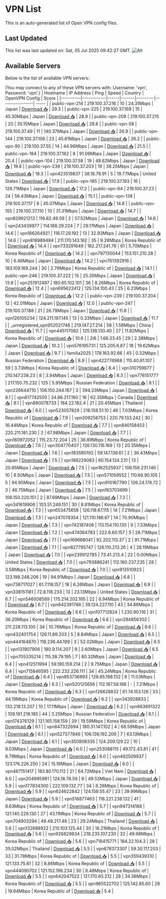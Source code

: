 # VPN List

This is an auto-generated list of Open VPN config files.

## Last Updated

This list was last updated on: Sat, 05 Jul 2025 09:42:27 GMT.
![Alt](https://repobeats.axiom.co/api/embed/186b98318ef1479477931607c1ad7d823f12451f.svg "Repobeats analytics image")

## Available Servers

Below is the list of available VPN servers:

(You may connect to any of these VPN servers with: Username: 'vpn', Password: 'vpn'.)
| Hostname | IP Address | Ping | Speed | Country | OpenVPN Config | Score |
|----------|------------|------|-------|---------|----------------| ----- |
| public-vpn-214 | 219.100.37.216 | 10 | 24.31Mbps | Japan | [Download 📥](./configs/server_0_JP.ovpn) | 29.3 |
| public-vpn-225 | 219.100.37.169 | 15 | 45.30Mbps | Japan | [Download 📥](./configs/server_1_JP.ovpn) | 28.9 |
| public-vpn-209 | 219.100.37.215 | 20 | 35.15Mbps | Japan | [Download 📥](./configs/server_2_JP.ovpn) | 28.8 |
| public-vpn-58 | 219.100.37.49 | 11 | 140.37Mbps | Japan | [Download 📥](./configs/server_3_JP.ovpn) | 26.9 |
| public-vpn-144 | 219.100.37.106 | 23 | 45.61Mbps | Japan | [Download 📥](./configs/server_4_JP.ovpn) | 26.2 |
| public-vpn-90 | 219.100.37.55 | 14 | 44.96Mbps | Japan | [Download 📥](./configs/server_5_JP.ovpn) | 21.5 |
| public-vpn-184 | 219.100.37.162 | 8 | 91.06Mbps | Japan | [Download 📥](./configs/server_6_JP.ovpn) | 20.4 |
| public-vpn-104 | 219.100.37.58 | 19 | 48.62Mbps | Japan | [Download 📥](./configs/server_7_JP.ovpn) | 19.8 |
| public-vpn-236 | 219.100.37.203 | 19 | 38.25Mbps | Japan | [Download 📥](./configs/server_8_JP.ovpn) | 19.3 |
| vpn423519837 | 38.18.78.91 | 5 | 19.77Mbps | United States | [Download 📥](./configs/server_9_US.ovpn) | 17.9 |
| public-vpn-185 | 219.100.37.193 | 16 | 126.71Mbps | Japan | [Download 📥](./configs/server_10_JP.ovpn) | 17.2 |
| public-vpn-64 | 219.100.37.23 | 24 | 56.43Mbps | Japan | [Download 📥](./configs/server_11_JP.ovpn) | 15.1 |
| public-vpn-138 | 219.100.37.117 | 9 | 45.07Mbps | Japan | [Download 📥](./configs/server_12_JP.ovpn) | 14.8 |
| public-vpn-155 | 219.100.37.110 | 10 | 31.31Mbps | Japan | [Download 📥](./configs/server_13_JP.ovpn) | 14.7 |
| vpn829921213 | 116.82.49.59 | 2 | 57.52Mbps | Japan | [Download 📥](./configs/server_14_JP.ovpn) | 14.6 |
| vpn243439977 | 114.188.29.224 | 7 | 29.17Mbps | Japan | [Download 📥](./configs/server_15_JP.ovpn) | 14.6 |
| vpn186264921 | 118.17.29.192 | 13 | 32.93Mbps | Japan | [Download 📥](./configs/server_16_JP.ovpn) | 14.6 |
| vpn818989484 | 211.170.143.162 | 35 | 9.28Mbps | Korea Republic of | [Download 📥](./configs/server_17_KR.ovpn) | 14.4 |
| vpn733291649 | 182.217.241.76 | 61 | 5.70Mbps | Korea Republic of | [Download 📥](./configs/server_18_KR.ovpn) | 14.2 |
| vpn797130044 | 153.151.210.28 | 10 | 6.46Mbps | Japan | [Download 📥](./configs/server_19_JP.ovpn) | 14.2 |
| vpn761392916 | 183.109.169.244 | 30 | 2.79Mbps | Korea Republic of | [Download 📥](./configs/server_20_KR.ovpn) | 14.1 |
| public-vpn-246 | 219.100.37.222 | 15 | 25.35Mbps | Japan | [Download 📥](./configs/server_21_JP.ovpn) | 13.8 |
| vpn251912497 | 180.65.102.101 | 36 | 8.26Mbps | Korea Republic of | [Download 📥](./configs/server_22_KR.ovpn) | 12.4 |
| vpn695622412 | 125.134.100.43 | 25 | 6.23Mbps | Korea Republic of | [Download 📥](./configs/server_23_KR.ovpn) | 12.2 |
| public-vpn-239 | 219.100.37.204 | 12 | 42.01Mbps | Japan | [Download 📥](./configs/server_24_JP.ovpn) | 12.0 |
| public-vpn-247 | 219.100.37.188 | 21 | 26.79Mbps | Japan | [Download 📥](./configs/server_25_JP.ovpn) | 11.8 |
| vpn126105234 | 124.211.197.145 | 13 | 0.33Mbps | Japan | [Download 📥](./configs/server_26_JP.ovpn) | 11.7 |
| _unregistered_vpn952021746 | 219.147.27.214 | 58 | 1.58Mbps | China | [Download 📥](./configs/server_27_CN.ovpn) | 11.7 |
| vpn445117082 | 125.138.130.40 | 27 | 11.62Mbps | Korea Republic of | [Download 📥](./configs/server_28_KR.ovpn) | 10.6 |
| 2i6 | 1.66.33.45 | 29 | 2.38Mbps | Japan | [Download 📥](./configs/server_29_JP.ovpn) | 10.2 |
| vpn576195731 | 125.205.6.87 | 18 | 19.62Mbps | Japan | [Download 📥](./configs/server_30_JP.ovpn) | 9.7 |
| familia2025 | 178.163.92.66 | 45 | 0.32Mbps | Russian Federation | [Download 📥](./configs/server_31_RU.ovpn) | 8.9 |
| vpn422774968 | 115.40.81.107 | 59 | 3.73Mbps | Korea Republic of | [Download 📥](./configs/server_32_KR.ovpn) | 8.4 |
| vpn310759877 | 210.147.238.23 | 8 | 3.94Mbps | Japan | [Download 📥](./configs/server_33_JP.ovpn) | 8.3 |
| vpn776151777 | 217.150.75.232 | 125 | 5.95Mbps | Russian Federation | [Download 📥](./configs/server_34_RU.ovpn) | 8.1 |
| vpn226644710 | 106.150.244.167 | 3 | 394.33Mbps | Japan | [Download 📥](./configs/server_35_JP.ovpn) | 8.1 |
| vpn617742500 | 24.86.217.160 | 16 | 62.35Mbps | Canada | [Download 📥](./configs/server_36_CA.ovpn) | 8.1 |
| vpn890078733 | 184.22.182.4 | 21 | 20.45Mbps | Thailand | [Download 📥](./configs/server_37_TH.ovpn) | 8.0 |
| vpn523057829 | 218.158.51.10 | 46 | 7.03Mbps | Korea Republic of | [Download 📥](./configs/server_38_KR.ovpn) | 7.9 |
| vpn309258753 | 220.79.133.242 | 30 | 16.44Mbps | Korea Republic of | [Download 📥](./configs/server_39_KR.ovpn) | 7.7 |
| vpn840158453 | 220.211.181.230 | 2 | 67.98Mbps | Japan | [Download 📥](./configs/server_40_JP.ovpn) | 7.7 |
| vpn160972052 | 115.23.72.204 | 25 | 36.89Mbps | Korea Republic of | [Download 📥](./configs/server_41_KR.ovpn) | 7.6 |
| vpn304770407 | 126.130.116.169 | 13 | 20.35Mbps | Japan | [Download 📥](./configs/server_42_JP.ovpn) | 7.6 |
| vpn183580192 | 59.147.136.61 | 2 | 36.43Mbps | Japan | [Download 📥](./configs/server_43_JP.ovpn) | 7.5 |
| vpn188229083 | 60.154.124.231 | 13 | 20.85Mbps | Japan | [Download 📥](./configs/server_44_JP.ovpn) | 7.5 |
| vpn162525937 | 106.159.231.146 | 10 | 8.50Mbps | Japan | [Download 📥](./configs/server_45_JP.ovpn) | 7.5 |
| vpn571059552 | 110.66.90.105 | 5 | 94.95Mbps | Japan | [Download 📥](./configs/server_46_JP.ovpn) | 7.5 |
| vpn910167790 | 126.24.178.72 | 3 | 48.75Mbps | Japan | [Download 📥](./configs/server_47_JP.ovpn) | 7.5 |
| vpn163703699 | 106.150.220.151 | 2 | 87.69Mbps | Japan | [Download 📥](./configs/server_48_JP.ovpn) | 7.3 |
| vpn341619906 | 103.51.249.151 | 30 | 8.81Mbps | Korea Republic of | [Download 📥](./configs/server_49_KR.ovpn) | 7.3 |
| vpn653475658 | 126.118.67.115 | 14 | 7.21Mbps | Japan | [Download 📥](./configs/server_50_JP.ovpn) | 7.3 |
| vpn247078354 | 121.110.186.67 | 14 | 70.90Mbps | Japan | [Download 📥](./configs/server_51_JP.ovpn) | 7.3 |
| vpn742187406 | 113.154.110.135 | 9 | 7.33Mbps | Japan | [Download 📥](./configs/server_52_JP.ovpn) | 7.2 |
| vpn474064783 | 222.6.60.157 | 5 | 26.71Mbps | Japan | [Download 📥](./configs/server_53_JP.ovpn) | 7.1 |
| vpn169688041 | 92.202.113.37 | 2 | 91.71Mbps | Japan | [Download 📥](./configs/server_54_JP.ovpn) | 7.1 |
| vpn827795747 | 126.110.213.26 | 4 | 28.19Mbps | Japan | [Download 📥](./configs/server_55_JP.ovpn) | 7.0 |
| vpn239912785 | 73.41.213.4 | 22 | 0.00Mbps | United States | [Download 📥](./configs/server_56_US.ovpn) | 7.0 |
| vpn793886241 | 112.160.237.235 | 28 | 3.58Mbps | Korea Republic of | [Download 📥](./configs/server_57_KR.ovpn) | 7.0 |
| vpn913510923 | 123.198.248.206 | 19 | 94.91Mbps | Japan | [Download 📥](./configs/server_58_JP.ovpn) | 6.8 |
| vpn738717027 | 61.7.116.157 | 18 | 6.26Mbps | Japan | [Download 📥](./configs/server_59_JP.ovpn) | 6.8 |
| vpn338151181 | 72.8.118.233 | 13 | 23.13Mbps | United States | [Download 📥](./configs/server_60_US.ovpn) | 6.7 |
| vpn546008589 | 175.214.202.185 | 22 | 8.94Mbps | Korea Republic of | [Download 📥](./configs/server_61_KR.ovpn) | 6.7 |
| vpn642391786 | 39.124.227.110 | 43 | 34.86Mbps | Korea Republic of | [Download 📥](./configs/server_62_KR.ovpn) | 6.6 |
| vpn107712824 | 1.230.90.116 | 31 | 36.20Mbps | Korea Republic of | [Download 📥](./configs/server_63_KR.ovpn) | 6.6 |
| vpn294856302 | 211.228.113.100 | 34 | 10.76Mbps | Korea Republic of | [Download 📥](./configs/server_64_KR.ovpn) | 6.6 |
| vpn432401754 | 126.11.89.203 | 5 | 8.84Mbps | Japan | [Download 📥](./configs/server_65_JP.ovpn) | 6.5 |
| vpn444164870 | 118.236.44.199 | 3 | 52.02Mbps | Japan | [Download 📥](./configs/server_66_JP.ovpn) | 6.5 |
| vpn131907906 | 180.9.114.207 | 9 | 2.60Mbps | Japan | [Download 📥](./configs/server_67_JP.ovpn) | 6.5 |
| vpn705335214 | 115.38.79.195 | 7 | 80.32Mbps | Japan | [Download 📥](./configs/server_68_JP.ovpn) | 6.4 |
| vpn412511994 | 59.190.159.214 | 2 | 9.75Mbps | Japan | [Download 📥](./configs/server_69_JP.ovpn) | 6.4 |
| vpn715846595 | 222.232.226.111 | 34 | 45.24Mbps | Korea Republic of | [Download 📥](./configs/server_70_KR.ovpn) | 6.4 |
| vpn853736893 | 126.65.198.132 | 8 | 11.03Mbps | Japan | [Download 📥](./configs/server_71_JP.ovpn) | 6.3 |
| vpn520125656 | 112.187.58.188 | - | 7.21Mbps | Korea Republic of | [Download 📥](./configs/server_72_KR.ovpn) | 6.3 |
| vpn126628832 | 61.74.153.126 | 33 | 44.19Mbps | Korea Republic of | [Download 📥](./configs/server_73_KR.ovpn) | 6.2 |
| vpn343928833 | 133.218.13.207 | 10 | 17.11Mbps | Japan | [Download 📥](./configs/server_74_JP.ovpn) | 6.2 |
| vpn663891322 | 109.191.218.185 | 44 | 3.25Mbps | Russian Federation | [Download 📥](./configs/server_75_RU.ovpn) | 6.1 |
| vpn174376129 | 121.165.158.159 | 29 | 19.59Mbps | Korea Republic of | [Download 📥](./configs/server_76_KR.ovpn) | 6.1 |
| vpn847322694 | 180.31.147.102 | 4 | 68.59Mbps | Japan | [Download 📥](./configs/server_77_JP.ovpn) | 6.1 |
| vpn527377846 | 106.136.192.209 | 7 | 63.13Mbps | Japan | [Download 📥](./configs/server_78_JP.ovpn) | 6.1 |
| vpn350908335 | 124.209.129.22 | 10 | 9.03Mbps | Japan | [Download 📥](./configs/server_79_JP.ovpn) | 6.0 |
| vpn253088115 | 49.172.43.81 | 41 | 8.79Mbps | Korea Republic of | [Download 📥](./configs/server_80_KR.ovpn) | 6.0 |
| vpn492509937 | 123.176.226.250 | 24 | 15.19Mbps | Japan | [Download 📥](./configs/server_81_JP.ovpn) | 6.0 |
| vpn467151417 | 183.80.170.112 | 21 | 64.72Mbps | Viet Nam | [Download 📥](./configs/server_82_VN.ovpn) | 6.0 |
| vpn204995981 | 124.18.76.59 | 9 | 49.53Mbps | Japan | [Download 📥](./configs/server_83_JP.ovpn) | 5.9 |
| vpn177834300 | 222.109.132.77 | 34 | 8.28Mbps | Korea Republic of | [Download 📥](./configs/server_84_KR.ovpn) | 5.9 |
| vpn624622842 | 124.159.55.47 | 23 | 39.99Mbps | Japan | [Download 📥](./configs/server_85_JP.ovpn) | 5.9 |
| vpn516877463 | 118.221.238.132 | 41 | 9.63Mbps | Korea Republic of | [Download 📥](./configs/server_86_KR.ovpn) | 5.7 |
| vpn947314188 | 121.140.229.130 | 27 | 43.11Mbps | Korea Republic of | [Download 📥](./configs/server_87_KR.ovpn) | 5.7 |
| vpn704903294 | 49.49.217.48 | 23 | 29.24Mbps | Thailand | [Download 📥](./configs/server_88_TH.ovpn) | 5.6 |
| vpn132688922 | 210.103.125.44 | 30 | 16.21Mbps | Korea Republic of | [Download 📥](./configs/server_89_KR.ovpn) | 5.6 |
| vpn926829834 | 218.235.107.230 | 32 | 49.98Mbps | Korea Republic of | [Download 📥](./configs/server_90_KR.ovpn) | 5.6 |
| vpn718415771 | 184.22.104.3 | 28 | 35.02Mbps | Thailand | [Download 📥](./configs/server_91_TH.ovpn) | 5.5 |
| vpn678373307 | 59.30.117.203 | 33 | 31.78Mbps | Korea Republic of | [Download 📥](./configs/server_92_KR.ovpn) | 5.5 |
| vpn359439310 | 121.133.75.61 | 32 | 8.86Mbps | Korea Republic of | [Download 📥](./configs/server_93_KR.ovpn) | 5.5 |
| vpn444090702 | 121.152.196.234 | 30 | 8.48Mbps | Korea Republic of | [Download 📥](./configs/server_94_KR.ovpn) | 5.5 |
| vpn642047522 | 121.170.65.212 | 28 | 34.36Mbps | Korea Republic of | [Download 📥](./configs/server_95_KR.ovpn) | 5.5 |
| vpn965522702 | 125.142.85.60 | 28 | 19.64Mbps | Korea Republic of | [Download 📥](./configs/server_96_KR.ovpn) | 5.4 |
